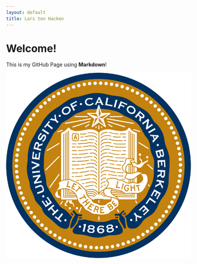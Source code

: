 ```yaml
---
layout: default
title: Lars ten Hacken
---
```

# Welcome!

This is my GitHub Page using **Markdown**!

![Image](images/berkeley.png)

<div id="plot"></div>
<script src="https://cdn.plot.ly/plotly-latest.min.js"></script>
<script>
  var trace = {x:[1,2,3], y:[2,6,3], type:'scatter'};
  Plotly.newPlot('plot', [trace]);
</script>